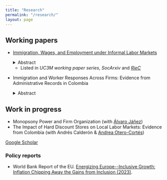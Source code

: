 ```yaml
---
title: "Research"
permalink: "/research/"
layout: page
---
```


## Working papers
- [Immigration, Wages, and Employment under Informal Labor Markets](https://e-archivo.uc3m.es/handle/10016/35664)
  <details><summary>Abstract</summary><p> 
  This paper studies the labor market impacts of the Venezuelan immigration in Colombia. Exploiting spatial variation in exposure, I find a negative effect on native wages driven by the informal sector (where immigrants are concentrated) and a reduction in native employment in the formal sector (where the minimum wage binds for many workers). To explain this asymmetry, I build a model in which firms substitute formal for informal labor in response to lower informal wages. Consistent with the model's predictions, I document that the increase in informality is driven by small firms that use both labor types in production. 
  </p> </details>
  
  - Listed in *UC3M working paper series*, *SocArxiv* and *[RieC](https://repositorio.redinvestigadores.org/handle/Riec/118)*

- Immigration and Worker Responses Across Firms: Evidence from Administrative Records in Colombia
  <details><summary>Abstract</summary> <p> 
  This paper studies the worker-level effects of a labor supply shock and the role of firms in these effects. To do so, I exploit the mass arrival of migrants from Venezuela in Colombia and use administrative employer-employee data covering the universe of formal workers to follow natives' labor market outcomes over time. First, I find a reduction in employment concentrated at the bottom of the wage distribution (among self-employed and minimum-wage earners) and in low-paying firms. Besides, I find a negative wage effect driven by workers from the upper part of the wage distribution who work in small firms. Consistent with this, I construct a model of heterogeneous firms to show that employment and wage effects vary depending on the type of firm the worker is employed. Next, I identify the subgroups most affected by immigration by implementing a machine learning method. This method shows that firm-specific pay premiums are more important in explaining the negative effect on employment and wages than other worker characteristics. Overall, these results suggest that firms play an influential role in determining the impact of immigration on workers' outcomes.
  </p></details>

## Work in progress

- Monopsony Power and Firm Organization (with [Álvaro Jáñez](https://economics.uc3m.es/personal/janez/))
- The Impact of Hard Discount Stores on Local Labor Markets: Evidence from Colombia (with Andrés Calderón & [Andrea Otero-Cortés](https://sites.google.com/view/andrea-otero-cortes/home))

[Google Scholar](https://scholar.google.com/citations?user=lHWQcrEAAAAJ)

### Policy reports
- World Bank Report of the EU. [Energizing Europe--Inclusive Growth: Inflation Chipping Away the Gains from Inclusion (2023)](https://documents1.worldbank.org/curated/en/099051123175082267/pdf/P18028109bfab800b0a771047dfd6c90089.pdf).
